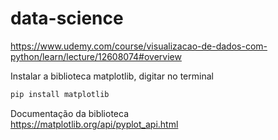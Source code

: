 # data-science
https://www.udemy.com/course/visualizacao-de-dados-com-python/learn/lecture/12608074#overview

Instalar a biblioteca matplotlib, digitar no terminal  
~~~python
pip install matplotlib
~~~

Documentação da biblioteca  
https://matplotlib.org/api/pyplot_api.html  